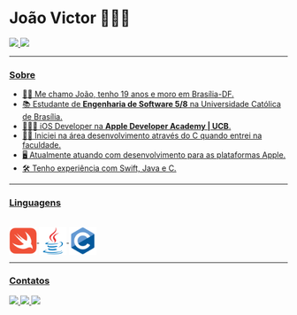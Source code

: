# João Victor 👨🏾‍💻

<div>
  <a href="https://github.com/prazerjao">
  <img height="150em" src="https://github-readme-stats.vercel.app/api?username=prazerjao&show_icons=true&theme=gotham&include_all_commits=true&count_private=true&hide=stars,issues,prs"/>
  <img height="150em" src="https://github-readme-stats.vercel.app/api/top-langs/?username=prazerjao&langs_count=7&theme=gotham"/>
</div>
  
---
  
### Sobre

- 👋🏽 Me chamo João, tenho 19 anos e moro em Brasília-DF.
- 📚 Estudante de **Engenharia de Software 5/8** na Universidade Católica de Brasília.
- 👨🏽‍💻 iOS Developer na **Apple Developer Academy | UCB**.
- 👦🏽 Iniciei na área desenvolvimento através do C quando entrei na faculdade.
- 🖥 Atualmente atuando com desenvolvimento para as plataformas Apple.
- 🛠 Tenho experiência com Swift, Java e C.

---

### Linguagens
  
<div style="display: inline_block"><br>
  <img align="center" height="50" width="50" src="https://github.com/devicons/devicon/blob/master/icons/swift/swift-original.svg">
  <img align="center" height="50" width="50" src="https://github.com/devicons/devicon/blob/master/icons/java/java-original.svg">
  <img align="center" height="50" width="50" src="https://github.com/devicons/devicon/blob/master/icons/c/c-original.svg">
</div>

---
  
### Contatos

<a href="https://www.linkedin.com/in/joaoalvesdev/">
  <img src="https://img.shields.io/badge/-LinkedIn-%230077B5?style=for-the-badge&logo=linkedin&logoColor=white" target="_blank">
</a>
<a href = "mailto:joaoalves@gmail.com">
  <img src="https://img.shields.io/badge/-Gmail-%23333?style=for-the-badge&logo=gmail&logoColor=red" target="_blank">
</a>
  <a href = "https://www.instagram.com/jaothedev/">
  <img src="https://img.shields.io/badge/-Instagram-%23333?style=for-the-badge&logo=instagram&logoColor=pink" target="_blank">
</a>

